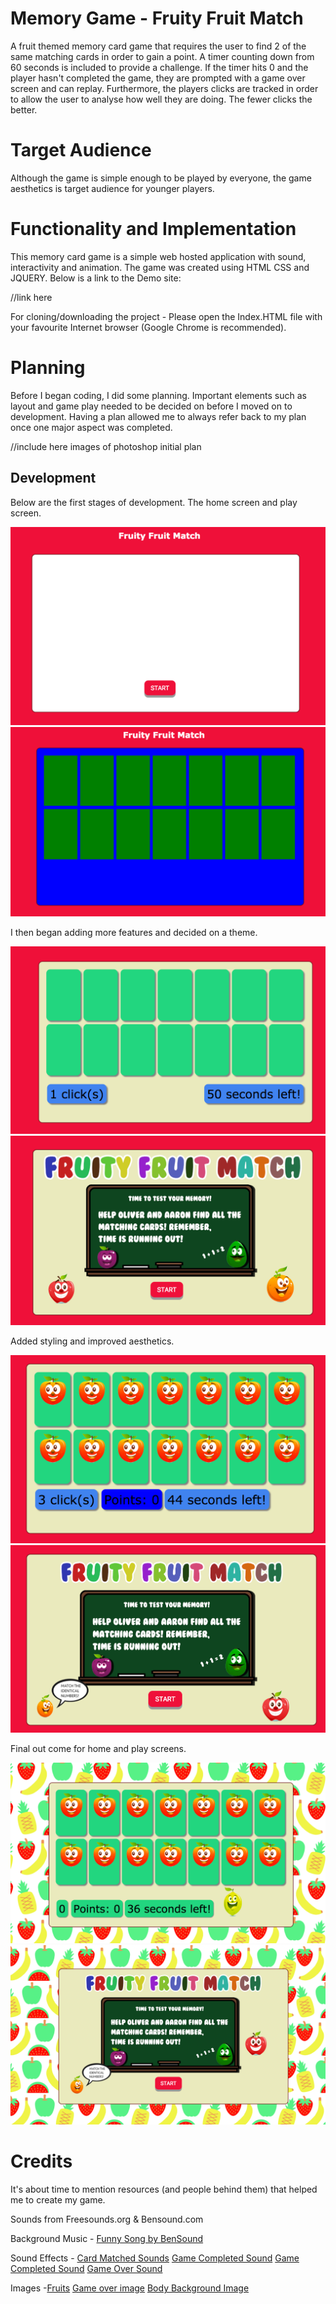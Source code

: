 # Memory Game - Fruity Fruit Match

A fruit themed memory card game that requires the user to find 2 of the same matching cards in order to gain a point. A timer counting down from 60 seconds is included to provide a challenge. If the timer hits 0 and the player hasn't completed the game, they are prompted with a game over screen and can replay. Furthermore, the players clicks are tracked in order to allow the user to analyse how well they are doing. The fewer clicks the better. 

# Target Audience 

Although the game is simple enough to be played by everyone, the game aesthetics is target audience for younger players.

# Functionality and Implementation 

This memory card game is a simple web hosted application with sound, interactivity and animation. The game was created using HTML CSS and JQUERY. Below is a link to the Demo site: 

//link here 

For cloning/downloading the project - Please open the Index.HTML file with your favourite Internet browser (Google Chrome is recommended).

# Planning

Before I began coding, I did some planning. Important elements such as layout and game play needed to be decided on before I moved on to development. Having a plan allowed me to always refer back to my plan once one major aspect was completed.


//include here images of photoshop initial plan 

## Development

Below are the first stages of development. The home screen and play screen. 

![Picture_1](project_one_progress_photos/Part_one.png)
![Picture_2](project_one_progress_photos/Part_two.png)

I then began adding more features and decided on a theme.

![Picture_1](project_one_progress_photos/part_three.png)
![Picture_2](project_one_progress_photos/part_four.png)

Added styling and improved aesthetics.

![Picture_1](project_one_progress_photos/part_five.png)
![Picture_2](project_one_progress_photos/part_six.png)

Final out come for home and play screens.

![Picture_1](project_one_progress_photos/part_seven.png)
![Picture_2](project_one_progress_photos/part_eight.png)


# Credits 

It's about time to mention resources (and people behind them) that helped me to create my game.

Sounds from Freesounds.org & Bensound.com 

Background Music - [Funny Song by BenSound](https://www.bensound.com/royalty-free-music/track/funny-song)

Sound Effects - [Card Matched Sounds](http://freesound.org/people/paep3nguin/sounds/388047/)
				[Game Completed Sound](http://freesound.org/people/paep3nguin/sounds/388046/)
				[Game Completed Sound](http://freesound.org/people/ZenithInfinitiveStudios/sounds/343003/)
				[Game Over Sound](http://freesound.org/people/fins/sounds/133283/)

Images -[Fruits](http://www.freepik.com/premium-vector/cartoon-fruits_785794.htm)
		[Game over image](https://www.redbubble.com/people/peppermintpopuk/works/14838397-cute-sad-apple?p=sticker)
		[Body Background Image](http://payload221.cargocollective.com/1/11/367274/6736242/FruitPatternBigWebBackground.png)


